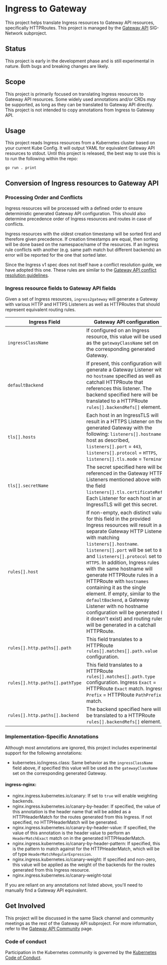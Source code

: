 # Ingress to Gateway

This project helps translate Ingress resources to Gateway API resources,
specifically HTTPRoutes. This project is managed by the [Gateway
API](https://gateway-api.sigs.k8s.io/) SIG-Network subproject.

## Status

This project is early in the development phase and is still experimental in
nature. Both bugs and breaking changes are likely.

## Scope

This project is primarily focused on translating Ingress resources to Gateway
API resources. Some widely used annotations and/or CRDs _may_ be supported, as
long as they can be translated to Gateway API directly. This project is not
intended to copy annotations from Ingress to Gateway API.

## Usage

This project reads Ingress resources from a Kubernetes cluster based on your
current Kube Config. It will output YAML for equivalent Gateway API resources
to stdout. Until this project is released, the best way to use this is to run
the following within the repo:

```
go run . print
```

## Conversion of Ingress resources to Gateway API

### Processing Order and Conflicts

Ingress resources will be processed with a defined order to ensure deterministic generated Gateway API configuration.
This should also determine precedence order of Ingress resources and routes in case of conflicts.

Ingress resources with the oldest creation timestamp will be sorted first and therefore given precedence.
If creation timestamps are equal, then sorting will be done based on the namespace/name of the resources.
If an Ingress rule conflicts with another (e.g. same path match but different backends) an error will be reported for the one that sorted later.

Since the Ingress v1 spec does not itself have a conflict resolution guide, we have adopted this one.
These rules are similar to the [Gateway API conflict resolution guidelines](https://gateway-api.sigs.k8s.io/concepts/guidelines/#conflicts).

### Ingress resource fields to Gateway API fields

Given a set of Ingress resources, `ingress2gateway` will generate a Gateway with various HTTP and HTTPS Listeners as well as HTTPRoutes that should represent equivalent routing rules.

| Ingress Field | Gateway API configuration |
|---------------|---------------------------|
| `ingressClassName` | If configured on an Ingress resource, this value will be used as the `gatewayClassName` set on the corresponding generated Gateway. |
| `defaultBackend` | If present, this configuration will generate a Gateway Listener with no `hostname` specified as well as a catchall HTTPRoute that references this listener. The backend specified here will be translated to a HTTPRoute `rules[].backendRefs[]` element. |
| `tls[].hosts` | Each host in an IngressTLS will result in a HTTPS Listener on the generated Gateway with the following: `listeners[].hostname` = host as described, `listeners[].port` = `443`, `listeners[].protocol` = `HTTPS`, `listeners[].tls.mode` = `Terminate` |
| `tls[].secretName` | The secret specified here will be referenced in the Gateway HTTPS Listeners mentioned above with the field `listeners[].tls.certificateRefs`. Each Listener for each host in an IngressTLS will get this secret. |
| `rules[].host` | If non-empty, each distinct value for this field in the provided Ingress resources will result in a separate Gateway HTTP Listener with matching `listeners[].hostname`. `listeners[].port` will be set to `80` and `listeners[].protocol` set to `HTTPS`. In addition, Ingress rules with the same hostname will generate HTTPRoute rules in a HTTPRoute with `hostnames` containing it as the single element. If empty, similar to the `defaultBackend`, a Gateway Listener with no hostname configuration will be generated (if it doesn't exist) and routing rules will be generated in a catchall HTTPRoute. |
| `rules[].http.paths[].path` | This field translates to a HTTPRoute `rules[].matches[].path.value` configuration. |
| `rules[].http.paths[].pathType` | This field translates to a HTTPRoute `rules[].matches[].path.type` configuration. Ingress `Exact` = HTTPRoute `Exact` match. Ingress `Prefix` = HTTPRoute `PathPrefix` match. |
| `rules[].http.paths[].backend` | The backend specified here will be translated to a HTTPRoute `rules[].backendRefs[]` element. |

### Implementation-Specific Annotations

Although most annotations are ignored, this project includes experimental
support for the following annotations:

* kubernetes.io/ingress.class: Same behavior as the `ingressClassName` field above, if specified this value will be used as the `gatewayClassName` set on the corresponding generated Gateway.

#### ingress-nginx:

* nginx.ingress.kubernetes.io/canary: If set to `true` will enable weighting backends.
* nginx.ingress.kubernetes.io/canary-by-header: If specified, the value of this annotation is the header name that will be added as a HTTPHeaderMatch for the routes generated from this Ingress. If not specified, no HTTPHeaderMatch will be generated.
* nginx.ingress.kubernetes.io/canary-by-header-value: If specified, the value of this annotation is the header value to perform an `HeaderMatchExact` match on in the generated HTTPHeaderMatch.
* nginx.ingress.kubernetes.io/canary-by-header-pattern: If specified, this is the  pattern to match against for the HTTPHeaderMatch, which will be of type `HeaderMatchRegularExpression`.
* nginx.ingress.kubernetes.io/canary-weight: If specified and non-zero, this value will be applied as the weight of the backends for the routes generated from this Ingress resource.
* nginx.ingress.kubernetes.io/canary-weight-total

If you are reliant on any annotations not listed above, you'll need to manually
find a Gateway API equivalent.

## Get Involved

This project will be discussed in the same Slack channel and community meetings
as the rest of the Gateway API subproject. For more information, refer to the
[Gateway API Community](https://gateway-api.sigs.k8s.io/contributing/) page.

### Code of conduct

Participation in the Kubernetes community is governed by the [Kubernetes Code of
Conduct](code-of-conduct.md).

[owners]: https://git.k8s.io/community/contributors/guide/owners.md
[Creative Commons 4.0]: https://git.k8s.io/website/LICENSE

